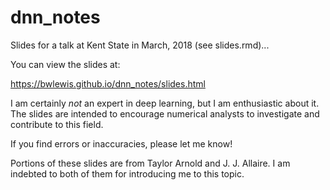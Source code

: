# dnn_notes

Slides for a talk at Kent State in March, 2018 (see slides.rmd)...

You can view the slides at:

https://bwlewis.github.io/dnn_notes/slides.html



I am certainly *not* an expert in deep learning, but I am enthusiastic about
it. The slides are intended to encourage numerical analysts to investigate
and contribute to this field.

If you find errors or inaccuracies, please let me know!


Portions of these slides are from Taylor Arnold and J. J. Allaire. I
am indebted to both of them for introducing me to this topic.
